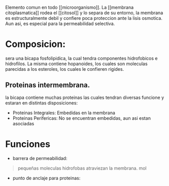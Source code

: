Elemento comun en todo [[microorganismo]].
La [[membrana citoplasmatica]] rodea el [[citosol]] y lo separa de su entorno, la membrana es estructuralmente debil y confiere poca proteccion ante la lisis osmotica. Aun asi, es especial para la permeabilidad selectiva.

# Composicion:

sera una bicapa fosfolipidica, la cual tendra componentes hidrofobicos e hidrofilos. La misma contiene hopanoides, los cuales son moleculas parecidas a los esteroles, los cuales le confieren rigides.

## Proteinas intermembrana.

la bicapa contiene muchas proteinas las cuales tendran diversas funcione y estaran en distintas disposiciones:

- Proteinas Integrales:
    Embedidas en la membrana
- Proteinas Perifericas:
    No se encuentran embedidas, aun asi estan asociadas

# Funciones
- barrera de permeabilidad:
> pequeñas moleculas hidrofobas atraviezan la membrana. mol
- punto de anclaje para proteinas:
>
